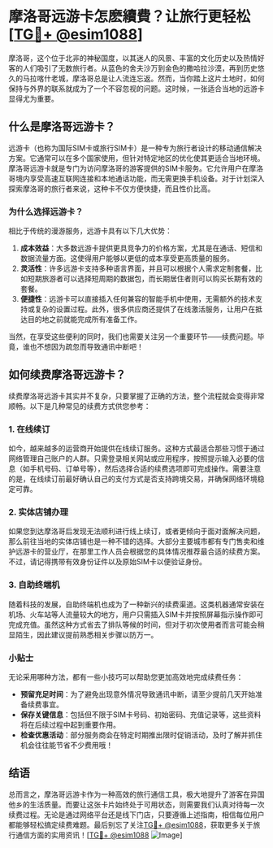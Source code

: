 # 摩洛哥远游卡怎麽續費？让旅行更轻松[[TG💪+ @esim1088](https://t.me/s/esim1088)]

摩洛哥，这个位于北非的神秘国度，以其迷人的风景、丰富的文化历史以及热情好客的人们吸引了无数旅行者。从蓝色的舍夫沙万到金色的撒哈拉沙漠，再到历史悠久的马拉喀什老城，摩洛哥总是让人流连忘返。然而，当你踏上这片土地时，如何保持与外界的联系就成为了一个不容忽视的问题。这时候，一张适合当地的远游卡显得尤为重要。

## 什么是摩洛哥远游卡？

远游卡（也称为国际SIM卡或旅行SIM卡）是一种专为旅行者设计的移动通信解决方案。它通常可以在多个国家使用，但针对特定地区的优化使其更适合当地环境。摩洛哥远游卡就是专门为访问摩洛哥的游客提供的SIM卡服务。它允许用户在摩洛哥境内享受高速互联网连接和本地通话功能，而无需更换手机设备。对于计划深入探索摩洛哥的旅行者来说，这种卡不仅方便快捷，而且性价比高。

### 为什么选择远游卡？

相比于传统的漫游服务，远游卡具有以下几大优势：

1. **成本效益**：大多数远游卡提供更具竞争力的价格方案，尤其是在通话、短信和数据流量方面。这使得用户能够以更低的成本享受更高质量的服务。
2. **灵活性**：许多远游卡支持多种语言界面，并且可以根据个人需求定制套餐，比如短期旅游者可以选择短周期的数据包，而长期居住者则可以购买长期有效的套餐。
3. **便捷性**：远游卡可以直接插入任何兼容的智能手机中使用，无需额外的技术支持或复杂的设置过程。此外，很多供应商还提供了在线激活服务，让用户在抵达目的地之前就能完成所有准备工作。

当然，在享受这些便利的同时，我们也需要关注另一个重要环节——续费问题。毕竟，谁也不想因为疏忽而导致通讯中断吧！

## 如何续费摩洛哥远游卡？

续费摩洛哥远游卡其实并不复杂，只要掌握了正确的方法，整个流程就会变得非常顺畅。以下是几种常见的续费方式供您参考：

### 1. 在线续订

如今，越来越多的运营商开始提供在线续订服务。这种方式最适合那些习惯于通过网络管理自己账户的人群。只需登录相关网站或应用程序，按照提示输入必要的信息（如手机号码、订单号等），然后选择合适的续费选项即可完成操作。需要注意的是，在线续订前最好确认自己的支付方式是否支持跨境交易，并确保网络环境稳定可靠。

### 2. 实体店铺办理

如果您到达摩洛哥后发现无法顺利进行线上续订，或者更倾向于面对面解决问题，那么前往当地的实体店铺也是一种不错的选择。大部分主要城市都有专门售卖和维护远游卡的营业厅，在那里工作人员会根据您的具体情况推荐最合适的续费方案。不过，请记得携带有效身份证件以及原始SIM卡以便验证身份。

### 3. 自助终端机

随着科技的发展，自助终端机也成为了一种新兴的续费渠道。这类机器通常安装在机场、火车站等人流量较大的地方，用户只需插入SIM卡并按照屏幕指示操作即可完成充值。虽然这种方式省去了排队等候的时间，但对于初次使用者而言可能会稍显陌生，因此建议提前熟悉相关步骤以防万一。

### 小贴士

无论采用哪种方法，都有一些小技巧可以帮助您更加高效地完成续费任务：

- **预留充足时间**：为了避免出现意外情况导致通讯中断，请至少提前几天开始准备续费事宜。
- **保存关键信息**：包括但不限于SIM卡号码、初始密码、充值记录等，这些资料将在后续过程中起到重要作用。
- **检查优惠活动**：部分服务商会在特定时期推出限时促销活动，及时了解并抓住机会往往能节省不少费用哦！

## 结语

总而言之，摩洛哥远游卡作为一种高效的旅行通信工具，极大地提升了游客在异国他乡的生活质量。而要让这张卡片始终处于可用状态，则需要我们认真对待每一次续费过程。无论是通过网络平台还是线下门店，只要遵循上述指南，相信每位用户都能够轻松搞定续费难题。最后别忘了关注[TG💪+ @esim1088](https://t.me/s/esim1088)，获取更多关于旅行通信方面的实用资讯！[[TG💪+ @esim1088](https://t.me/s/esim1088) ![Image](https://i.postimg.cc/4NQfJmqS/Snipaste-2025-05-13-00-14-12.png)]